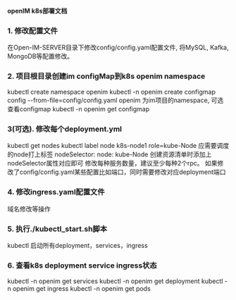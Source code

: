 #### openIM k8s部署文档
### 1. 修改配置文件
在Open-IM-SERVER目录下修改config/config.yaml配置文件, 将MySQL, Kafka, MongoDB等配置修改。

### 2. 项目根目录创建im configMap到k8s openim namespace
kubectl create namespace openim
kubectl -n openim create configmap config --from-file=config/config.yaml
openim 为im项目的namespace, 可选
查看configmap
kubectl -n openim get configmap

### 3(可选). 修改每个deployment.yml
kubectl get nodes
kubectl label node k8s-node1 role=kube-Node
应需要调度的node打上标签
nodeSelector:
  node: kube-Node
创建资源清单时添加上nodeSelector属性对应即可
修改每种服务数量，建议至少每种2个rpc。
如果修改了config/config.yaml某些配置比如端口，同时需要修改对应deployment端口

### 4. 修改ingress.yaml配置文件
域名修改等操作

### 5. 执行./kubectl_start.sh脚本
kubectl 启动所有deployment，services，ingress

### 6. 查看k8s deployment service ingress状态
kubectl -n openim get services
kubectl -n openim get deployment
kubectl -n openim get ingress
kubectl -n openim get pods